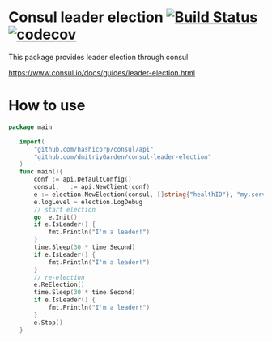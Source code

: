 Consul leader election
[![Build Status](https://travis-ci.org/dmitriyGarden/consul-leader-election.svg?branch=master)](https://travis-ci.org/dmitriyGarden/consul-leader-election)
[![codecov](https://codecov.io/gh/dmitriyGarden/consul-leader-election/branch/master/graph/badge.svg)](https://codecov.io/gh/dmitriyGarden/consul-leader-election)
======================

This package provides leader election through consul

 https://www.consul.io/docs/guides/leader-election.html

 How to use
 ==========
 ```go
 package main

    import(
        "github.com/hashicorp/consul/api"
        "github.com/dmitriyGarden/consul-leader-election"
    )
    func main(){
        conf := api.DefaultConfig()
    	consul, _ := api.NewClient(conf)
    	e := election.NewElection(consul, []string{"healthID"}, "my.servicename")
    	e.logLevel = election.LogDebug
    	// start election
    	go  e.Init()
    	if e.IsLeader() {
            fmt.Println("I'm a leader!")
        }
    	time.Sleep(30 * time.Second)
    	if e.IsLeader() {
    		fmt.Println("I'm a leader!")
    	}
    	// re-election
    	e.ReElection()
    	time.Sleep(30 * time.Second)
    	if e.IsLeader() {
    		fmt.Println("I'm a leader!")
    	}
    	e.Stop()
    }

